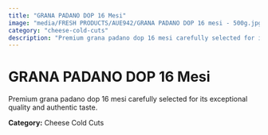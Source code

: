 ```yaml
---
title: "GRANA PADANO DOP 16 Mesi"
image: "media/FRESH PRODUCTS/AUE942/GRANA PADANO DOP 16 mesi - 500g.jpg"
category: "cheese-cold-cuts"
description: "Premium grana padano dop 16 mesi carefully selected for its exceptional quality and authentic taste."
---
```


# GRANA PADANO DOP 16 Mesi

Premium grana padano dop 16 mesi carefully selected for its exceptional quality and authentic taste.

**Category:** Cheese Cold Cuts
